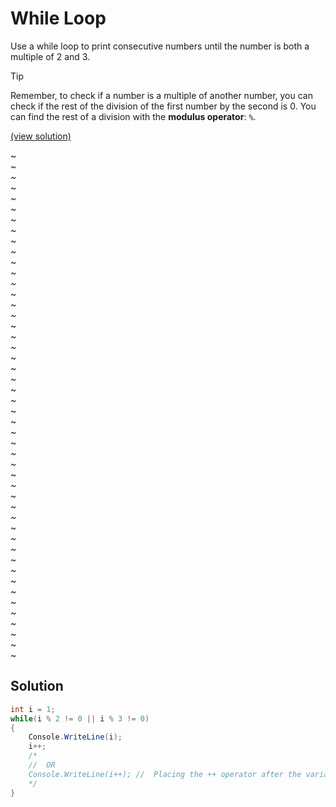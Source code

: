 # While Loop
Use a while loop to print consecutive numbers until the number is both a multiple of 2 and 3.

> [!TIP]
> Remember, to check if a number is a multiple of another number, you can check if the rest of the division of the first number by the second is 0. You can find the rest of a division with the **modulus operator**: `%`.

[(view solution)](#solution)

~  
~  
~  
~  
~  
~  
~  
~  
~  
~  
~  
~  
~  
~  
~  
~  
~  
~  
~  
~  
~  
~  
~  
~  
~  
~  
~  
~  
~  
~  
~  
~  
~  
~  
~  
~  
~  
~  
~  
~  
~  
~  
~  
~  
~  
~  
~  
~  

## Solution

```csharp
int i = 1;
while(i % 2 != 0 || i % 3 != 0)
{
	Console.WriteLine(i);
	i++;
	/*
	//	OR
	Console.WriteLine(i++);	//	Placing the ++ operator after the variable the increment happens after its written
	*/
}
```